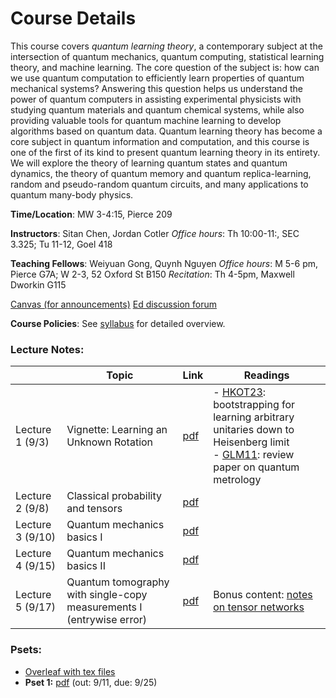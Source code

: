 # Course Details

This course covers *quantum learning theory*, a contemporary subject at the intersection of quantum mechanics, quantum computing, statistical learning theory, and machine learning.  The core question of the subject is: how can we use quantum computation to efficiently learn properties of quantum mechanical systems?  Answering this question helps us understand the power of quantum computers in assisting experimental physicists with studying quantum materials and quantum chemical systems, while also providing valuable tools for quantum machine learning to develop algorithms based on quantum data.  Quantum learning theory has become a core subject in quantum information and computation, and this course is one of the first of its kind to present quantum learning theory in its entirety.  We will explore the theory of learning quantum states and quantum dynamics, the theory of quantum memory and quantum replica-learning, random and pseudo-random quantum circuits, and many applications to quantum many-body physics.

**Time/Location**: MW 3-4:15, Pierce 209

**Instructors**: Sitan Chen, Jordan Cotler
*Office hours*: Th 10:00-11:, SEC 3.325; Tu 11-12, Goel 418


**Teaching Fellows**: Weiyuan Gong, Quynh Nguyen
*Office hours*: M 5-6 pm, Pierce G7A; W 2-3, 52 Oxford St B150
*Recitation*: Th 4-5pm, Maxwell Dworkin G115


[Canvas (for announcements)](https://canvas.harvard.edu/courses/158126/)
[Ed discussion forum](https://edstem.org/us/courses/85742/)
<!-- [Course Overleaf](https://www.overleaf.com/read/cxtmnnfnjqdk#94a28a) -->

**Course Policies**: See [syllabus](/syllabus.pdf) for detailed overview.

### Lecture Notes:

|                  | Topic                                                                | Link                  | Readings                                                                                                                                                                                               |
| ---------------- | -------------------------------------------------------------------- | --------------------- | ------------------------------------------------------------------------------------------------------------------------------------------------------------------------------------------------------ |
| Lecture 1 (9/3)  | Vignette: Learning an Unknown Rotation                               | [pdf](/lecture1.pdf)  | - [HKOT23](https://arxiv.org/pdf/2302.14066): bootstrapping for learning arbitrary unitaries down to Heisenberg limit<br>- [GLM11](https://arxiv.org/pdf/1102.2318): review paper on quantum metrology |
| Lecture 2 (9/8)  | Classical probability and tensors                                    | [pdf](./lecture2.pdf) |                                                                                                                                                                                                        |
| Lecture 3 (9/10) | Quantum mechanics basics I                                           | [pdf](./lecture3.pdf) |                                                                                                                                                                                                        |
| Lecture 4 (9/15) | Quantum mechanics basics II                                          | [pdf](./lecture4.pdf) |                                                                                                                                                                                                        |
| Lecture 5 (9/17) | Quantum tomography with single-copy measurements I (entrywise error) | [pdf](./lecture5.pdf) | Bonus content: [notes on tensor networks](./tensor_networks.pdf)                                                                                                                                       |




### Psets:
- [Overleaf with tex files](https://www.overleaf.com/read/cxtmnnfnjqdk#94a28a)
- **Pset 1:** [pdf](./pset1.pdf) (out: 9/11, due: 9/25)
